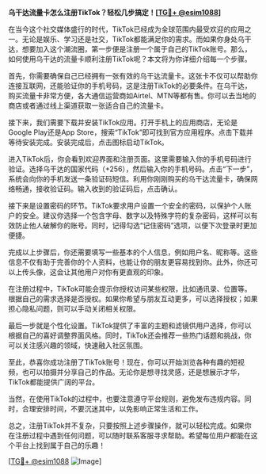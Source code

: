 **乌干达流量卡怎么注册TikTok？轻松几步搞定！[[TG💪+ @esim1088](https://t.me/s/esim1088)]**

在当今这个社交媒体盛行的时代，TikTok已经成为全球范围内最受欢迎的应用之一。无论是娱乐、学习还是社交，TikTok都能满足你的需求。而如果你身处乌干达，想要加入这个潮流圈，第一步便是注册一个属于自己的TikTok账号。那么，如何使用乌干达的流量卡顺利注册TikTok呢？本文将为你详细介绍每一个步骤。

首先，你需要确保自己已经拥有一张有效的乌干达流量卡。这张卡不仅可以帮助你连接互联网，还能验证你的手机号码，这是注册TikTok的必要条件。在乌干达，购买流量卡非常方便，各大通信运营商如Airtel、MTN等都有售。你可以去当地的商店或者通过线上渠道获取一张适合自己的流量卡。

接下来，我们需要下载并安装TikTok应用。打开手机上的应用商店，无论是Google Play还是App Store，搜索“TikTok”即可找到官方应用程序。点击下载并等待安装完成。安装完成后，点击图标启动TikTok。

进入TikTok后，你会看到欢迎界面和注册页面。这里需要输入你的手机号码进行验证。选择乌干达的国家代码（+256），然后输入你的手机号码。点击“下一步”，系统会向你的手机发送一条验证码短信。利用你刚刚购买的乌干达流量卡，确保网络畅通，接收验证码。输入收到的验证码后，点击确认。

接下来是设置密码的环节。TikTok要求用户设置一个安全的密码，以保护个人账户的安全。建议你选择一个包含字母、数字以及特殊字符的复杂密码，这样可以有效防止他人破解你的账号。同时，记得勾选“记住密码”选项，以便下次登录时更加便捷。

完成以上步骤后，你还需要填写一些基本的个人信息，例如用户名、昵称等。这些信息不仅有助于完善你的个人资料，也能让你的朋友更容易找到你。此外，你还可以上传头像，这会让其他用户对你有更直观的印象。

在注册过程中，TikTok可能会提示你授权访问某些权限，比如通讯录、位置等。根据自己的需求选择是否授权。如果你希望与朋友互动更多，可以选择授权；如果担心隐私问题，则可以手动关闭相关权限。

最后一步就是个性化设置。TikTok提供了丰富的主题和滤镜供用户选择，你可以根据自己的喜好调整界面风格。同时，TikTok还会推荐一些热门话题和挑战，你可以关注感兴趣的领域，快速融入社区氛围。

至此，恭喜你成功注册了TikTok账号！现在，你可以开始浏览各种有趣的短视频，也可以拍摄并分享自己的作品。无论你是想寻找灵感，还是想展示才华，TikTok都能提供广阔的平台。

当然，在使用TikTok的过程中，也要注意遵守平台规则，避免发布违规内容。同时，合理安排时间，不要沉迷其中，以免影响正常生活和工作。

总之，注册TikTok并不复杂，只要按照上述步骤操作，就可以轻松完成。如果你在注册过程中遇到任何问题，可以随时联系客服寻求帮助。希望每位用户都能在这个平台上找到属于自己的乐趣！

[[TG💪+ @esim1088](https://t.me/s/esim1088) ![Image](https://i.postimg.cc/4NQfJmqS/Snipaste-2025-05-13-00-14-12.png)]